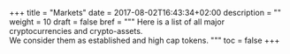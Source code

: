 +++
title = "Markets"
date = 2017-08-02T16:43:34+02:00
description = ""
weight = 10
draft = false
bref = """
Here is a list of all major cryptocurrencies and crypto-assets.  
We consider them as established and high cap tokens.
"""
toc = false
+++
